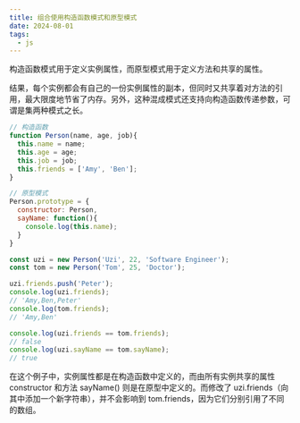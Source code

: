 ```yaml
---
title: 组合使用构造函数模式和原型模式
date: 2024-08-01
tags:
  - js
---
```


构造函数模式用于定义实例属性，而原型模式用于定义方法和共享的属性。

结果，每个实例都会有自己的一份实例属性的副本，但同时又共享着对方法的引用，最大限度地节省了内存。另外，这种混成模式还支持向构造函数传递参数，可谓是集两种模式之长。

```js
// 构造函数
function Person(name, age, job){
  this.name = name;
  this.age = age;
  this.job = job;
  this.friends = ['Amy', 'Ben'];
}

// 原型模式
Person.prototype = {
  constructor: Person,
  sayName: function(){
    console.log(this.name);
  }
}

const uzi = new Person('Uzi', 22, 'Software Engineer');
const tom = new Person('Tom', 25, 'Doctor');

uzi.friends.push('Peter');
console.log(uzi.friends);
// 'Amy,Ben,Peter'
console.log(tom.friends);
// 'Amy,Ben'

console.log(uzi.friends == tom.friends);
// false
console.log(uzi.sayName == tom.sayName);
// true
```

在这个例子中，实例属性都是在构造函数中定义的，而由所有实例共享的属性 constructor 和方法 sayName() 则是在原型中定义的。而修改了 uzi.friends（向其中添加一个新字符串），并不会影响到 tom.friends，因为它们分别引用了不同的数组。

